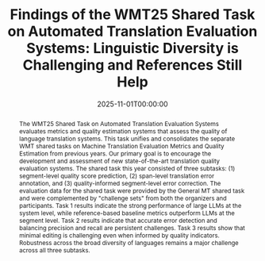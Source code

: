 ---
title: "Findings of the WMT25 Shared Task on Automated Translation Evaluation Systems: Linguistic Diversity is Challenging and References Still Help"
date: 2025-11-01T00:00:00
authors: ["Alon Lavie", "Greg Hanneman", "Sweta Agrawal", "Diptesh Kanojia", "Chi-kiu Lo", "Vilém Zouhar", "Frédéric Blain", "Chrysoula Zerva", "Eleftherios Avramidis", "Sourabh Dattatray Deoghare", "Archchana Sindhujan", "Jiayi Wang", "David Ifeoluwa Adelani", "Brian Thompson", "Tom Kocmi", "Markus Freitag", "Daniel Deutsch"]
publication_types: ["1"]
abstract: "The WMT25 Shared Task on Automated Translation Evaluation Systems evaluates metrics and quality estimation systems that assess the quality of language translation systems. This task unifies and consolidates the separate WMT shared tasks on Machine Translation Evaluation Metrics and Quality Estimation from previous years. Our primary goal is to encourage the development and assessment of new state-of-the-art translation quality evaluation systems. The shared task this year consisted of three subtasks: (1) segment-level quality score prediction, (2) span-level translation error annotation, and (3) quality-informed segment-level error correction. The evaluation data for the shared task were provided by the General MT shared task and were complemented by \"challenge sets\" from both the organizers and participants. Task 1 results indicate the strong performance of large LLMs at the system level, while reference-based baseline metrics outperform LLMs at the segment level. Task 2 results indicate that accurate error detection and balancing precision and recall are persistent challenges. Task 3 results show that minimal editing is challenging even when informed by quality indicators. Robustness across the broad diversity of languages remains a major challenge across all three subtasks."
featured: false
publication: "*Proceedings of the Tenth Conference on Machine Translation*"
url_pdf: "https://www2.statmt.org/wmt25/pdf/2025.wmt-1.23.pdf"
tags: ["machine translation", "quality estimation", "shared task", "linguistic diversity", "evaluation systems"]
---